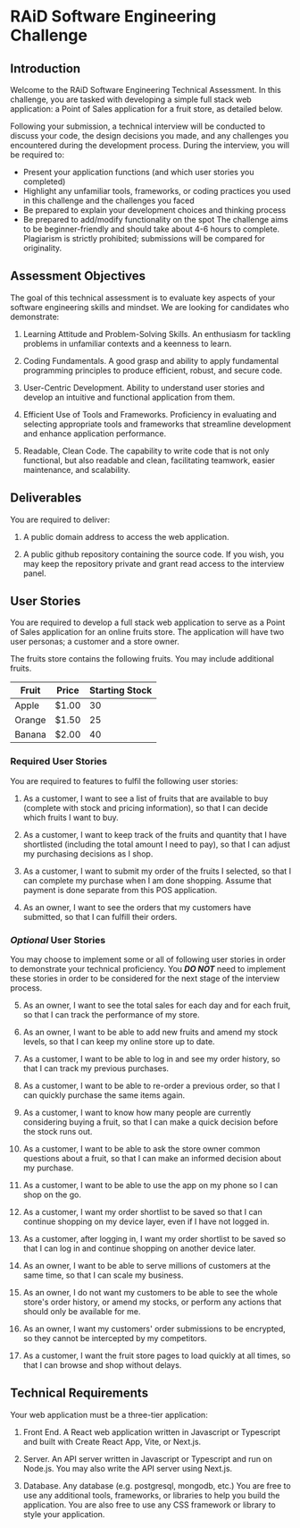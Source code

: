 # RAiD Software Engineering Challenge

## Introduction

Welcome to the RAiD Software Engineering Technical Assessment. In this challenge, you are tasked with developing a simple full stack web application: a Point of Sales application for a fruit store, as detailed below.

Following your submission, a technical interview will be conducted to discuss your code, the design decisions you made, and any challenges you encountered during the development process. During the interview, you will be required to:

- Present your application functions (and which user stories you completed)
- Highlight any unfamiliar tools, frameworks, or coding practices you used in this challenge and the challenges you faced
- Be prepared to explain your development choices and thinking process
- Be prepared to add/modify functionality on the spot
  The challenge aims to be beginner-friendly and should take about 4-6 hours to complete. Plagiarism is strictly prohibited; submissions will be compared for originality.

## Assessment Objectives

The goal of this technical assessment is to evaluate key aspects of your software engineering skills and mindset. We are looking for candidates who demonstrate:

1. Learning Attitude and Problem-Solving Skills. An enthusiasm for tackling problems in unfamiliar contexts and a keenness to learn.

2. Coding Fundamentals. A good grasp and ability to apply fundamental programming principles to produce efficient, robust, and secure code.

3. User-Centric Development. Ability to understand user stories and develop an intuitive and functional application from them.

4. Efficient Use of Tools and Frameworks. Proficiency in evaluating and selecting appropriate tools and frameworks that streamline development and enhance application performance.

5. Readable, Clean Code. The capability to write code that is not only functional, but also readable and clean, facilitating teamwork, easier maintenance, and scalability.

## Deliverables

You are required to deliver:

1. A public domain address to access the web application.

2. A public github repository containing the source code. If you wish, you may keep the repository private and grant read access to the interview panel.

## User Stories

You are required to develop a full stack web application to serve as a Point of Sales application for an online fruits store. The application will have two user personas; a customer and a store owner.

The fruits store contains the following fruits. You may include additional fruits.

| Fruit  | Price | Starting Stock |
| ------ | ----- | -------------- |
| Apple  | $1.00 | 30             |
| Orange | $1.50 | 25             |
| Banana | $2.00 | 40             |

### Required User Stories

You are required to features to fulfil the following user stories:

1. As a customer, I want to see a list of fruits that are available to buy (complete with stock and pricing information), so that I can decide which fruits I want to buy.

2. As a customer, I want to keep track of the fruits and quantity that I have shortlisted (including the total amount I need to pay), so that I can adjust my purchasing decisions as I shop.

3. As a customer, I want to submit my order of the fruits I selected, so that I can complete my purchase when I am done shopping. Assume that payment is done separate from this POS application.

4. As an owner, I want to see the orders that my customers have submitted, so that I can fulfill their orders.

### **_Optional_** User Stories

You may choose to implement some or all of following user stories in order to demonstrate your technical proficiency. You **_DO NOT_** need to implement these stories in order to be considered for the next stage of the interview process.

5. As an owner, I want to see the total sales for each day and for each fruit, so that I can track the performance of my store.

6. As an owner, I want to be able to add new fruits and amend my stock levels, so that I can keep my online store up to date.

7. As a customer, I want to be able to log in and see my order history, so that I can track my previous purchases.

8. As a customer, I want to be able to re-order a previous order, so that I can quickly purchase the same items again.

9. As a customer, I want to know how many people are currently considering buying a fruit, so that I can make a quick decision before the stock runs out.

10. As a customer, I want to be able to ask the store owner common questions about a fruit, so that I can make an informed decision about my purchase.

11. As a customer, I want to be able to use the app on my phone so I can shop on the go.

12. As a customer, I want my order shortlist to be saved so that I can continue shopping on my device layer, even if I have not logged in.

13. As a customer, after logging in, I want my order shortlist to be saved so that I can log in and continue shopping on another device later.

14. As an owner, I want to be able to serve millions of customers at the same time, so that I can scale my business.

15. As an owner, I do not want my customers to be able to see the whole store's order history, or amend my stocks, or perform any actions that should only be available for me.

16. As an owner, I want my customers' order submissions to be encrypted, so they cannot be intercepted by my competitors.

17. As a customer, I want the fruit store pages to load quickly at all times, so that I can browse and shop without delays.

## Technical Requirements

Your web application must be a three-tier application:

1. Front End. A React web application written in Javascript or Typescript and built with Create React App, Vite, or Next.js.

2. Server. An API server written in Javascript or Typescript and run on Node.js. You may also write the API server using Next.js.

3. Database. Any database (e.g. postgresql, mongodb, etc.)
   You are free to use any additional tools, frameworks, or libraries to help you build the application. You are also free to use any CSS framework or library to style your application.

